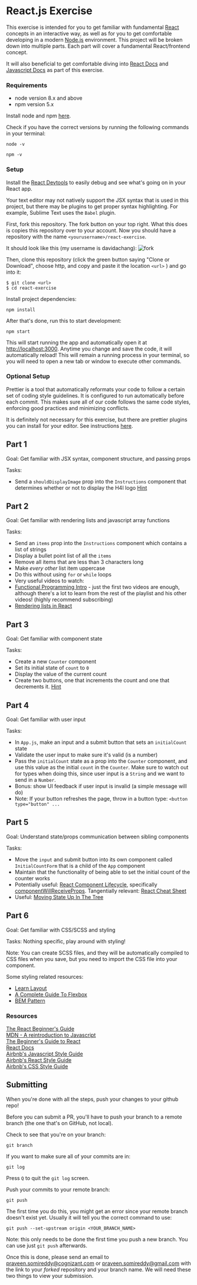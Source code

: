 # React.js Exercise


This exercise is intended for you to get familiar with fundamental [React](https://reactjs.org/) concepts in an interactive way, as well as for you to get comfortable developing in a modern [Node.js](https://nodejs.org/en/) environment. This project will be broken down into multiple parts. Each part will cover a fundamental React/frontend concept.

 It will also beneficial to get comfortable diving into [React Docs](https://reactjs.org/docs/hello-world.html) and [Javascript Docs](https://developer.mozilla.org/en-US/docs/Web/JavaScript/Reference) as part of this exercise.

### Requirements
* node version 8.x and above
* npm version 5.x

Install node and npm [here](https://nodejs.org/en/download/).

Check if you have the correct versions by running the following commands in your terminal:
```
node -v
```
```
npm -v
```

### Setup

Install the [React Devtools](https://github.com/facebook/react-devtools) to easily debug and see what's going on in your React app.

Your text editor may not natively support the JSX syntax that is used in this project, but there may be plugins to get proper syntax highlighting. For example, Sublime Text uses the `Babel` plugin.

First, fork this repository. The fork button on your top right. What this does is copies this repository over to your account. Now you should have a repository with the name `<yourusername>/react-exercise`.

It should look like this (my username is davidachang):
![fork](docs/forke.png)

Then, clone this repository (click the green button saying "Clone or Download", choose http, and copy and paste it the location `<url>` ) and go into it:

```
$ git clone <url>
$ cd react-exercise
```

Install project dependencies:
```
npm install
```

After that's done, run this to start development:
```
npm start
```

This will start running the app and automatically open it at [http://localhost:3000](http://localhost:3000). Anytime you change and save the code, it will automatically reload! This will remain a running process in your terminal, so you will need to open a new tab or window to execute other commands.

### Optional Setup
Prettier is a tool that automatically reformats your code to follow a certain set of coding style guidelines. It is configured to run automatically before each commit. This makes sure all of our code follows the same code styles, enforcing good practices and minimizing conflicts.

It is definitely not necessary for this exercise, but there are prettier plugins you can install for your editor. See instructions [here](https://github.com/prettier/prettier#editor-integration).

## Part 1
Goal: Get familiar with JSX syntax, component structure, and passing props

Tasks:
* Send a `shouldDisplayImage` prop into the `Instructions` component that determines whether or not to display the H4I logo [Hint](https://reactjs.org/docs/conditional-rendering.html)

## Part 2
Goal: Get familiar with rendering lists and javascript array functions

Tasks:
* Send an `items` prop into the `Instructions` component which contains a list of strings
* Display a bullet point list of all the `items`
* Remove all items that are less than 3 characters long
* Make _every other_ list item uppercase
* Do this without using `for` or `while` loops
* Very useful videos to watch:
 * [Functional Programming Intro](https://www.youtube.com/watch?v=BMUiFMZr7vk&index=1&list=PL0zVEGEvSaeEd9hlmCXrk5yUyqUag-n84) - just the first two videos are enough, although there's a lot to learn from the rest of the playlist and his other videos! (highly recommend subscribing)
 * [Rendering lists in React](https://egghead.io/lessons/egghead-use-the-key-prop-when-rendering-a-list-with-react)

## Part 3
Goal: Get familiar with component state

Tasks:
* Create a new `Counter` component
* Set its initial state of `count` to `0`
* Display the value of the current count
* Create two buttons, one that increments the count and one that decrements it. [Hint](https://egghead.io/lessons/react-use-component-state-with-react)

## Part 4
Goal: Get familiar with user input

Tasks:
* In `App.js`, make an input and a submit button that sets an `initialCount` state
* Validate the user input to make sure it's valid (is a number)
* Pass the `initialCount` state as a prop into the `Counter` component, and use this value as the initial `count` in the `Counter`. Make sure to watch out for types when doing this, since user input is a `String` and we want to send in a `Number`.
* Bonus: show UI feedback if user input is invalid (a simple message will do)
* Note: If your button refreshes the page, throw in a button type: `<button type="button" ...`

## Part 5
Goal: Understand state/props communication between sibling components

Tasks:
* Move the `input` and submit button into its own component called `InitialCountForm` that is a child of the `App` component
* Maintain that the functionality of being able to set the initial count of the counter works
* Potentially useful: [React Component Lifecycle](https://reactjs.org/docs/react-component.html), specifically [componentWillReceiveProps](https://reactjs.org/docs/react-component.html#componentwillreceiveprops). Tangentially relevant: [React Cheat Sheet](https://reactcheatsheet.com/)
* Useful: [Moving State Up In The Tree](https://flaviocopes.com/react-beginners-guide/#moving-the-state-up-in-the-tree)

## Part 6
Goal: Get familiar with CSS/SCSS and styling

Tasks: Nothing specific, play around with styling!

Note: You can create SCSS files, and they will be automatically compiled to CSS files when you save, but you need to import the CSS file into your component.

Some styling related resources:
* [Learn Layout](http://learnlayout.com/)
* [A Complete Guide To Flexbox](https://css-tricks.com/snippets/css/a-guide-to-flexbox/)
* [BEM Pattern](https://css-tricks.com/bem-101/)

### Resources
[The React Beginner's Guide](https://flaviocopes.com/react-beginners-guide/)<br>
[MDN - A reintroduction to Javascript](https://developer.mozilla.org/en-US/docs/Web/JavaScript/A_re-introduction_to_JavaScript)<br>
[The Beginner's Guide to React](https://egghead.io/courses/the-beginner-s-guide-to-reactjs)<br>
[React Docs](https://reactjs.org/docs/hello-world.html)<br>
[Airbnb's Javascript Style Guide](https://github.com/airbnb/javascript)<br>
[Airbnb's React Style Guide](https://github.com/airbnb/javascript/tree/master/react)<br>
[Airbnb's CSS Style Guide](https://github.com/airbnb/css)

## Submitting

When you're done with all the steps, push your changes to your github repo!

Before you can submit a PR, you'll have to push your branch to a remote branch (the one that's on GitHub, not local).

Check to see that you're on your branch:

```
git branch
```

If you want to make sure all of your commits are in:

```
git log
```

Press `Q` to quit the `git log` screen.

Push your commits to your remote branch:

```
git push
```

The first time you do this, you might get an error since your remote branch doesn't exist yet. Usually it will tell you the correct command to use:

```
git push --set-upstream origin <YOUR_BRANCH_NAME>
```

Note: this only needs to be done the first time you push a new branch. You can use just `git push` afterwards.

Once this is done, please send an email to praveen.somireddy@cognizant.com or praveen.somireddy@gmail.com with the link to your _forked_ repository and your branch name. We will need these two things to view your submission.




